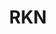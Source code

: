 ---
layout: page
title: RKN
description: B-Series analysis of Runge Kutta Nyström Integrators.
img:
importance: 1
category: 2023
---